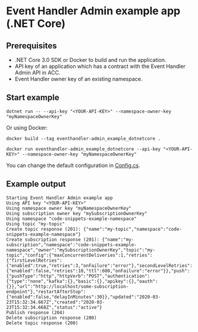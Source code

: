# Event Handler Admin example app (.NET Core)

## Prerequisites

- .NET Core 3.0 SDK or Docker to build and run the application.
- API key of an application which has a contract with the Event Handler Admin API in ACC.
- Event Handler owner key of an existing namespace.

## Start example

```
dotnet run -- --api-key "<YOUR-API-KEY>" --namespace-owner-key "myNamespaceOwnerKey"
```

Or using Docker:

```
docker build --tag eventhandler-admin_example_dotnetcore .

docker run eventhandler-admin_example_dotnetcore --api-key "<YOUR-API-KEY>" --namespace-owner-key "myNamespaceOwnerKey"
```

You can change the default configuration in [Config.cs](Config.cs).

## Example output

```
Starting Event Handler Admin example app
Using API key "<YOUR-API-KEY>"
Using namespace owner key "myNamespaceOwnerKey"
Using subscription owner key "mySubscriptionOwnerKey"
Using namespace "code-snippets-example-namespace"
Using topic "my-topic"
Create topic response (201): {"name":"my-topic","namespace":"code-snippets-example-namespace"}
Create subscription response (201): {"name":"my-subscription","namespace":"code-snippets-example-namespace","owner":"mySubscriptionOwnerKey","topic":"my-topic","config":{"maxConcurrentDeliveries":1,"retries":{"firstLevelRetries":{"enabled":true,"retries":3,"onFailure":"error"},"secondLevelRetries":{"enabled":false,"retries":10,"ttl":600,"onFailure":"error"}},"push":{"pushType":"http","httpVerb":"POST","authentication":{"type":"none","kafka":{},"basic":{},"apikey":{},"oauth":{}},"url":"http://localhost/some-subscription-endpoint"},"restartAfterStop":{"enabled":false,"delayInMinutes":30}},"updated":"2020-03-23T15:32:34.667Z","created":"2020-03-23T15:32:34.668Z","status":"active"}
Publish response (204)
Delete subscription response (200)
Delete topic response (200)
```
